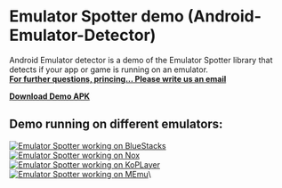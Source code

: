 # Emulator Spotter demo (Android-Emulator-Detector)
Android Emulator detector is a demo of the Emulator Spotter library that detects if your app or game is running on an emulator.\
[**For further questions, princing... Please write us an email**](emulator_spotter@protonmail.com)

[**Download Demo APK**](https://github.com/felHR85/Android-Emulator-Detector/releases/download/1.1/app-release.apk)


Demo running on different emulators:
------------------------------------
[![Emulator Spotter working on BlueStacks](https://img.youtube.com/vi/q91CJHApy_c/0.jpg)](https://youtu.be/q91CJHApy_c)\
[![Emulator Spotter working on Nox](https://img.youtube.com/vi/KH6WKVlM0tw/0.jpg)](https://youtu.be/KH6WKVlM0tw)\
[![Emulator Spotter working on KoPLayer](https://img.youtube.com/vi/0uy8dCvYeX4/0.jpg)](https://youtu.be/0uy8dCvYeX4)\
[![Emulator Spotter working on MEmu](https://img.youtube.com/vi/gzkCB-dNifA/0.jpg)](https://youtu.be/gzkCB-dNifA)\
